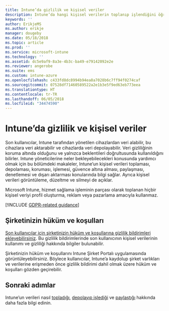 ```yaml
---
title: Intune’da gizlilik ve kişisel veriler
description: Intune’da hangi kişisel verilerin toplanıp işlendiğini öğrenin.
keywords: ''
author: ErikjeMS
ms.author: erikje
manager: dougeby
ms.date: 05/18/2018
ms.topic: article
ms.prod: ''
ms.service: microsoft-intune
ms.technology: ''
ms.assetid: dc5e9af9-8a3e-4b3c-ba49-e79142092e2e
ms.reviewer: angerobe
ms.suite: ems
ms.custom: intune-azure
ms.openlocfilehash: c433fd8dc8994b94ea8a7028b6c7ff94f0274caf
ms.sourcegitcommit: 07528df71460589522a2e1b3e5f9ed63eb773eea
ms.translationtype: HT
ms.contentlocale: tr-TR
ms.lasthandoff: 06/05/2018
ms.locfileid: "34474590"
---
```

# <a name="privacy-and-personal-data-in-intune"></a>Intune’da gizlilik ve kişisel veriler

Son kullanıcılar, Intune tarafından yönetilen cihazlardan veri alabilir, bu cihazlara veri aktarabilir ve cihazlarda veri depolayabilir. Veri gizliliğinin koruma altında olduğunu ve yalnızca beklentileri doğrultusunda kullanıldığını bilirler. Intune yöneticilerine neler bekleyebilecekleri konusunda yardımcı olmak için bu bölümdeki makaleler, Intune’un kişisel verileri toplaması, depolaması, koruması, işlemesi, güvence altına alması, paylaşması, denetlemesi ve dışarı aktarması konularında bilgi sağlar. Ayrıca kişisel verileri görüntüleme, düzeltme ve silmeyi de açıklar.

Microsoft Intune, hizmet sağlama işleminin parçası olarak toplanan hiçbir kişisel veriyi profil oluşturma, reklam veya pazarlama amacıyla kullanmaz.

[!INCLUDE [GDPR-related guidance](./includes/gdpr-dsr-and-stp-note.md)]

## <a name="your-company-terms-and-conditions"></a>Şirketinizin hüküm ve koşulları

[Son kullanıcılar için şirketinizin hüküm ve koşullarına gizlilik bildirimleri ekleyebilirsiniz](company-portal-app.md). Bu gizlilik bildirimlerinde son kullanıcının kişisel verilerinin kullanımı ve gizliliği hakkında bilgiler bulunabilir.

Şirketinizin hüküm ve koşullarını Intune Şirket Portalı uygulamasında görüntüleyebilirsiniz. Böylece kullanıcılar, Intune’a kaydolup şirket varlıkları ve verilerine erişmeden önce gizlilik bildirimi dahil olmak üzere hüküm ve koşulları gözden geçirebilir.

## <a name="next-steps"></a>Sonraki adımlar

Intune’un verileri nasıl [topladığı](privacy-data-collect.md), [depolayıp işlediği](privacy-data-store-process.md) ve [paylaştığı](privacy-data-secure-share.md) hakkında daha fazla bilgi edinin. 